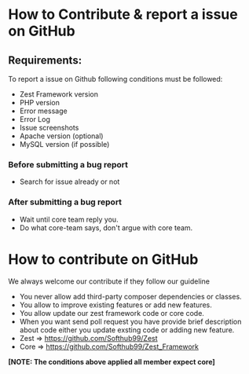 # How to Contribute & report a issue on GitHub
## Requirements:
To report a issue on Github following conditions must be followed:

* Zest Framework version
* PHP version
* Error message
* Error Log
* Issue screenshots
* Apache version (optional)
* MySQL version (if possible)
### Before submitting a bug report

* Search for issue already or not
### After submitting a bug report ###

* Wait until core team reply you.
* Do what core-team says, don't argue with core team.

# How to contribute on GitHub 
We always welcome our contribute if they follow our guideline 
* You never allow add third-party composer dependencies or classes.
* You allow to improve existing features or add new features.
* You allow update our zest framework code or core code.
* When you want send poll request you have provide brief description about code either you update exsting code or adding new feature.
* Zest => https://github.com/Softhub99/Zest
* Core => https://github.com/Softhub99/Zest_Framework

**[NOTE: The conditions above applied all member expect core]**
